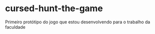# cursed-hunt-the-game
Primeiro protótipo do jogo que estou desenvolvendo para o trabalho da faculdade
